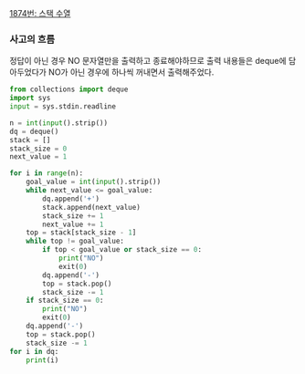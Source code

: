 [1874번: 스택 수열](https://www.acmicpc.net/problem/1874)

### 사고의 흐름

정답이 아닌 경우 NO 문자열만을 출력하고 종료해야하므로 출력 내용들은 deque에 담아두었다가 NO가 아닌 경우에 하나씩 꺼내면서 출력해주었다.

```python
from collections import deque
import sys
input = sys.stdin.readline

n = int(input().strip())
dq = deque()
stack = []
stack_size = 0
next_value = 1

for i in range(n):
    goal_value = int(input().strip())
    while next_value <= goal_value:
        dq.append('+')
        stack.append(next_value)
        stack_size += 1
        next_value += 1
    top = stack[stack_size - 1]
    while top != goal_value:
        if top < goal_value or stack_size == 0:
            print("NO")
            exit(0)
        dq.append('-')
        top = stack.pop()
        stack_size -= 1
    if stack_size == 0:
        print("NO")
        exit(0)
    dq.append('-')
    top = stack.pop()
    stack_size -= 1
for i in dq:
    print(i)
```
